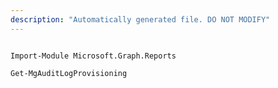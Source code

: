 ```yaml
---
description: "Automatically generated file. DO NOT MODIFY"
---
```


```powershellv1

Import-Module Microsoft.Graph.Reports

Get-MgAuditLogProvisioning

```